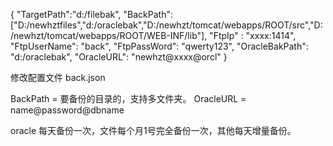 
{
  "TargetPath":"d:/filebak",
  "BackPath":["D:/newhztfiles","d:/oraclebak","D:/newhzt/tomcat/webapps/ROOT/src","D:/newhzt/tomcat/webapps/ROOT/WEB-INF/lib"],
  "FtpIp" : "xxxx:1414",
  "FtpUserName": "back",
  "FtpPassWord": "qwerty123",
  "OracleBakPath": "d:/oraclebak",
  "OracleURL": "newhzt@xxxx@orcl"
}

修改配置文件 back.json 

BackPath = 要备份的目录的，支持多文件夹。
OracleURL = name@password@dbname

oracle 每天备份一次，文件每个月1号完全备份一次，其他每天增量备份。


